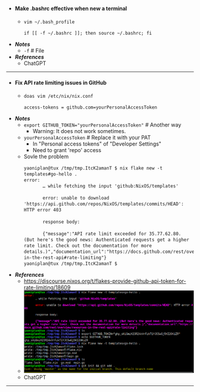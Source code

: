 - #### Make .bashrc effective when new a terminal
    - `vim ~/.bash_profile`
      ```
      if [[ -f ~/.bashrc ]]; then source ~/.bashrc; fi
      ```
- ***Notes***
    - `-f` # File
- ***References***
    - ChatGPT
- ---
- #### Fix API rate limiting issues in GitHub
    - `doas vim /etc/nix/nix.conf`
      ```
      access-tokens = github.com=yourPersonalAccessToken
      ```
- ***Notes***
    - `export GITHUB_TOKEN="yourPersonalAccessToken"` # Another way
        - Warning: It does not work sometimes.
    - `yourPersonalAccessToken` # Replace it with your PAT
        - In "Personal access tokens" of "Developer Settings"
        - Need to grant 'repo' access
    - Sovle the problem
      ```
      yaoniplan@tux /tmp/tmp.ItcK2amanT $ nix flake new -t templates#go-hello .
      error:
             … while fetching the input 'github:NixOS/templates'
      
             error: unable to download 'https://api.github.com/repos/NixOS/templates/commits/HEAD': HTTP error 403
      
             response body:
      
             {"message":"API rate limit exceeded for 35.77.62.80. (But here's the good news: Authenticated requests get a higher rate limit. Check out the documentation for more details.)","documentation_url":"https://docs.github.com/rest/overview/resources-in-the-rest-api#rate-limiting"}
      yaoniplan@tux /tmp/tmp.ItcK2amanT $
      ```
- ***References***
    - https://discourse.nixos.org/t/flakes-provide-github-api-token-for-rate-limiting/18609
    - ![2023-06-12_21-57.png](../assets/2023-06-12_21-57.png)
    - ChatGPT
- ---
